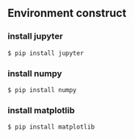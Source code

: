 ## Environment construct
### install jupyter
`$ pip install jupyter`
### install numpy
`$ pip install numpy`
### install matplotlib
`$ pip install matplotlib`